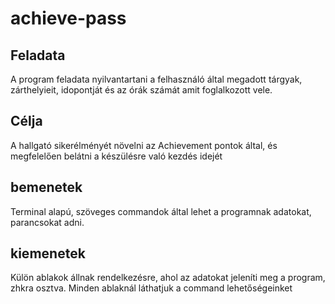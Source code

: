# achieve-pass

## Feladata
A program feladata nyilvantartani a felhasználó által megadott tárgyak, zárthelyieit, idopontját és az órák számát amit foglalkozott vele.
## Célja
A hallgató sikerélményét növelni az Achievement pontok által, és megfelelően belátni a készülésre való kezdés idejét
## bemenetek
Terminal alapú, szöveges commandok által lehet a programnak adatokat, parancsokat adni.
## kiemenetek
Külön ablakok állnak rendelkezésre, ahol az adatokat jeleníti meg a program, zhkra osztva. Minden ablaknál láthatjuk a command lehetőségeinket
